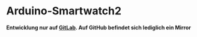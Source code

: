 # Arduino-Smartwatch2

**Entwicklung nur auf [GitLab](https://gitlab.com/ToolboxBodensee/microcontroller/Arduino-Smartwatch2). Auf GitHub befindet sich lediglich ein Mirror**